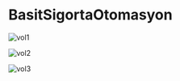 # BasitSigortaOtomasyon

![vol1](https://user-images.githubusercontent.com/63852309/105816531-7ae5ab00-5fc5-11eb-8504-a76b945c203f.PNG)

![vol2](https://user-images.githubusercontent.com/63852309/105816607-905ad500-5fc5-11eb-9bd8-016d6a12906d.PNG)

![vol3](https://user-images.githubusercontent.com/63852309/105816638-99e43d00-5fc5-11eb-8ec5-dd782e0316e7.PNG)
